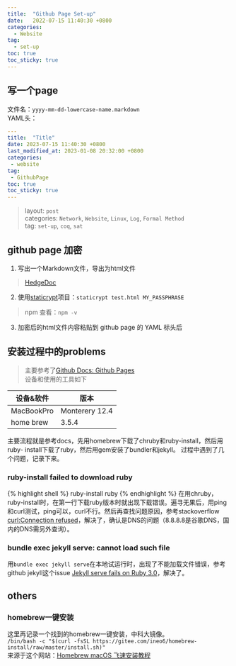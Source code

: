 ```yaml
---
title:  "Github Page Set-up"
date:   2022-07-15 11:40:30 +0800
categories:
  - Website
tag:
  - set-up
toc: true
toc_sticky: true
---
```


## 写一个page
文件名：`yyyy-mm-dd-lowercase-name.markdown`   
YAML头：  
```yaml
---
title:  "Title"
date: 2023-07-15 11:40:30 +0800
last_modified_at: 2023-01-08 20:32:00 +0800
categories:
 - website
tag:
 - GithubPage
toc: true
toc_sticky: true
---
```
> layout: `post`  
> categories: `Network`, `Website`, `Linux`, `Log`, `Formal Method`  
> tag: `set-up`, `coq`, `sat`    

## github page 加密
1. 写出一个Markdown文件，导出为html文件  
> [HedgeDoc](https://demo.hedgedoc.org/)  
2. 使用[staticrypt](https://github.com/robinmoisson/staticrypt)项目：`staticrypt test.html MY_PASSPHRASE`  
> npm 查看：`npm -v`  
3. 加密后的html文件内容粘贴到 github page 的 YAML 标头后  


## 安装过程中的problems

> 主要参考了[Github Docs: Github Pages][github-doc-page]  
> 设备和使用的工具如下

| 设备&软件 | 版本 |
| ---- | ---- |
| MacBookPro | Monterery 12.4 |
| home brew | 3.5.4 |

主要流程就是参考docs，先用homebrew下载了chruby和ruby-install，然后用ruby- install下载了ruby，然后用gem安装了bundler和jekyll。
过程中遇到了几个问题，记录下来。

### ruby-install failed to download ruby
{% highlight shell %}
ruby-install ruby
{% endhighlight %}
在用chruby，ruby-install时，在第一行下载ruby版本时就出现下载错误。遍寻无果后，用ping和curl测试，ping可以，curl不行。然后再查找问题原因，参考stackoverflow [curl:Connection refused][stack-1]，解决了，确认是DNS的问题（8.8.8.8是谷歌DNS，国内的DNS需另外查询）。

### bundle exec jekyll serve: cannot load such file
用`bundle exec jekyll serve`在本地试运行时，出现了不能加载文件错误，参考github jekyll这个issue [Jekyll serve fails on Ruby 3.0][github-1]，解决了。

## others
### homebrew一键安装
这里再记录一个找到的homebrew一键安装，中科大镜像。  
`/bin/bash -c "$(curl -fsSL https://gitee.com/ineo6/homebrew-install/raw/master/install.sh)"`  
来源于这个网站：[Homebrew macOS 飞速安装教程][homebrew-setup]

[stack-1]: https://stackoverflow.com/questions/59572626/curl-7-failed-to-connect-to-raw-githubusercontent-com-port-443-connection-re
[github-doc-page]: https://docs.github.com/cn/pages
[github-1]: https://github.com/jekyll/jekyll/issues/8523
[homebrew-setup]: https://brew.idayer.com/
